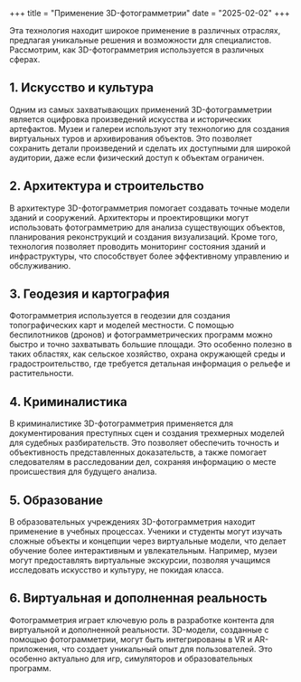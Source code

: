 +++
title = "Применение 3D-фотограмметрии"
date = "2025-02-02"
+++

Эта технология находит широкое применение в различных отраслях, предлагая уникальные решения и возможности для специалистов. Рассмотрим, как 3D-фотограмметрия используется в различных сферах.

<!--more-->

## 1. Искусство и культура
Одним из самых захватывающих применений 3D-фотограмметрии является оцифровка произведений искусства и исторических артефактов. Музеи и галереи используют эту технологию для создания виртуальных туров и архивирования объектов. Это позволяет сохранить детали произведений и сделать их доступными для широкой аудитории, даже если физический доступ к объектам ограничен.

## 2. Архитектура и строительство
В архитектуре 3D-фотограмметрия помогает создавать точные модели зданий и сооружений. Архитекторы и проектировщики могут использовать фотограмметрию для анализа существующих объектов, планирования реконструкций и создания визуализаций. Кроме того, технология позволяет проводить мониторинг состояния зданий и инфраструктуры, что способствует более эффективному управлению и обслуживанию.

## 3. Геодезия и картография
Фотограмметрия используется в геодезии для создания топографических карт и моделей местности. С помощью беспилотников (дронов) и фотограмметрических программ можно быстро и точно захватывать большие площади. Это особенно полезно в таких областях, как сельское хозяйство, охрана окружающей среды и градостроительство, где требуется детальная информация о рельефе и растительности.

## 4. Криминалистика
В криминалистике 3D-фотограмметрия применяется для документирования преступных сцен и создания трехмерных моделей для судебных разбирательств. Это позволяет обеспечить точность и объективность представленных доказательств, а также помогает следователям в расследовании дел, сохраняя информацию о месте происшествия для будущего анализа.

## 5. Образование
В образовательных учреждениях 3D-фотограмметрия находит применение в учебных процессах. Ученики и студенты могут изучать сложные объекты и концепции через виртуальные модели, что делает обучение более интерактивным и увлекательным. Например, музеи могут предоставлять виртуальные экскурсии, позволяя учащимся исследовать искусство и культуру, не покидая класса.

## 6. Виртуальная и дополненная реальность
Фотограмметрия играет ключевую роль в разработке контента для виртуальной и дополненной реальности. 3D-модели, созданные с помощью фотограмметрии, могут быть интегрированы в VR и AR-приложения, что создает уникальный опыт для пользователей. Это особенно актуально для игр, симуляторов и образовательных программ.
